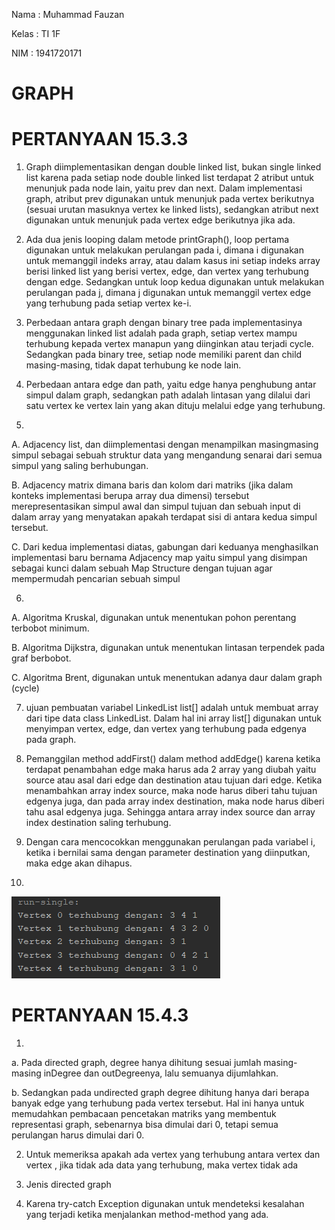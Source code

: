 Nama    : Muhammad Fauzan

Kelas   : TI 1F

NIM     : 1941720171

# GRAPH #

# PERTANYAAN 15.3.3 #

1. Graph diimplementasikan dengan double linked list, bukan single linked list karena pada setiap node double linked list terdapat 2 atribut untuk 
menunjuk pada node lain, yaitu prev dan next. Dalam implementasi graph, atribut prev digunakan untuk menunjuk pada vertex berikutnya (sesuai urutan 
masuknya vertex ke linked lists), sedangkan atribut next digunakan untuk menunjuk pada vertex edge berikutnya jika ada.

2. Ada dua jenis looping dalam metode printGraph(), loop pertama digunakan untuk melakukan perulangan pada i, dimana i digunakan untuk memanggil 
indeks array, atau dalam kasus ini setiap indeks array berisi linked list yang berisi vertex, edge, dan vertex yang terhubung dengan edge. 
Sedangkan untuk loop kedua digunakan untuk melakukan perulangan pada j, dimana j digunakan untuk memanggil vertex edge yang terhubung pada setiap 
vertex ke-i.

3. Perbedaan antara graph dengan binary tree pada implementasinya menggunakan linked list adalah pada graph, setiap vertex mampu terhubung kepada 
vertex manapun yang diinginkan atau terjadi cycle. Sedangkan pada binary tree, setiap node memiliki parent dan child masing-masing, tidak dapat 
terhubung ke node lain.

4. Perbedaan antara edge dan path, yaitu edge hanya penghubung antar simpul dalam graph, sedangkan path adalah lintasan yang dilalui dari satu 
vertex ke vertex lain yang akan dituju melalui edge yang terhubung.

5. 
A. Adjacency list, dan diimplementasi dengan menampilkan masingmasing simpul sebagai sebuah struktur data yang mengandung senarai dari semua simpul 
yang saling berhubungan.

B. Adjacency matrix dimana baris dan kolom dari matriks (jika dalam konteks implementasi berupa array dua dimensi) tersebut merepresentasikan 
simpul awal dan simpul tujuan dan sebuah input di dalam array yang menyatakan apakah terdapat sisi di antara kedua simpul tersebut.

C. Dari kedua implementasi diatas, gabungan dari keduanya menghasilkan implementasi baru bernama Adjacency map yaitu simpul yang disimpan sebagai kunci dalam sebuah Map Structure dengan tujuan agar mempermudah pencarian sebuah simpul

6. 
A. Algoritma Kruskal, digunakan untuk menentukan pohon perentang terbobot minimum.

B. Algoritma Dijkstra, digunakan untuk menentukan lintasan terpendek pada graf berbobot.

C. Algoritma Brent, digunakan untuk menentukan adanya daur dalam graph (cycle)

7. ujuan pembuatan variabel LinkedList list[] adalah untuk membuat array dari tipe data class LinkedList. Dalam hal ini array list[] digunakan 
untuk menyimpan vertex, edge, dan vertex yang terhubung pada edgenya pada graph.

8. Pemanggilan method addFirst() dalam method addEdge() karena ketika terdapat penambahan edge maka harus ada 2 array yang diubah yaitu source atau 
asal dari edge dan destination atau tujuan dari edge. Ketika menambahkan array index source, maka node harus diberi tahu tujuan edgenya juga, dan 
pada array index destination, maka node harus diberi tahu asal edgenya juga. Sehingga antara array index source dan array index destination saling 
terhubung.

9. Dengan cara mencocokkan menggunakan perulangan pada variabel i, ketika i bernilai sama dengan parameter destination yang diinputkan, maka edge 
akan dihapus.

10. 
<img src = no10.PNG>

# PERTANYAAN 15.4.3 #

1. 
a. Pada directed graph, degree hanya dihitung sesuai jumlah masing-masing inDegree dan outDegreenya, lalu semuanya dijumlahkan.

b. Sedangkan pada undirected graph degree dihitung hanya dari berapa banyak edge yang terhubung pada vertex tersebut.
Hal ini hanya untuk memudahkan pembacaan pencetakan matriks yang membentuk representasi graph, sebenarnya bisa dimulai dari 0, tetapi semua perulangan harus dimulai dari 0.

2. Untuk memeriksa apakah ada vertex yang terhubung antara vertex <to> dan vertex <from>, jika tidak ada data yang terhubung, maka vertex tidak ada

3. Jenis directed graph

4. Karena try-catch Exception digunakan untuk mendeteksi kesalahan yang terjadi ketika menjalankan method-method yang ada.
